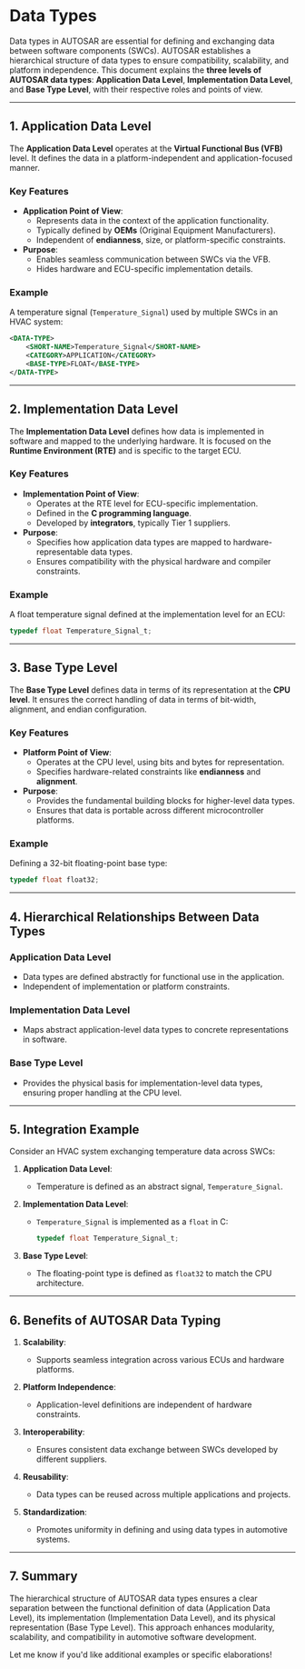 # Data Types

Data types in AUTOSAR are essential for defining and exchanging data between software components (SWCs). AUTOSAR establishes a hierarchical structure of data types to ensure compatibility, scalability, and platform independence. This document explains the **three levels of AUTOSAR data types**: **Application Data Level**, **Implementation Data Level**, and **Base Type Level**, with their respective roles and points of view.

---

## **1. Application Data Level**

The **Application Data Level** operates at the **Virtual Functional Bus (VFB)** level. It defines the data in a platform-independent and application-focused manner.

### **Key Features**
- **Application Point of View**:
  - Represents data in the context of the application functionality.
  - Typically defined by **OEMs** (Original Equipment Manufacturers).
  - Independent of **endianness**, size, or platform-specific constraints.
- **Purpose**:
  - Enables seamless communication between SWCs via the VFB.
  - Hides hardware and ECU-specific implementation details.

### **Example**
A temperature signal (`Temperature_Signal`) used by multiple SWCs in an HVAC system:
```xml
<DATA-TYPE>
    <SHORT-NAME>Temperature_Signal</SHORT-NAME>
    <CATEGORY>APPLICATION</CATEGORY>
    <BASE-TYPE>FLOAT</BASE-TYPE>
</DATA-TYPE>
```

---

## **2. Implementation Data Level**

The **Implementation Data Level** defines how data is implemented in software and mapped to the underlying hardware. It is focused on the **Runtime Environment (RTE)** and is specific to the target ECU.

### **Key Features**
- **Implementation Point of View**:
  - Operates at the RTE level for ECU-specific implementation.
  - Defined in the **C programming language**.
  - Developed by **integrators**, typically Tier 1 suppliers.
- **Purpose**:
  - Specifies how application data types are mapped to hardware-representable data types.
  - Ensures compatibility with the physical hardware and compiler constraints.

### **Example**
A float temperature signal defined at the implementation level for an ECU:
```c
typedef float Temperature_Signal_t;
```

---

## **3. Base Type Level**

The **Base Type Level** defines data in terms of its representation at the **CPU level**. It ensures the correct handling of data in terms of bit-width, alignment, and endian configuration.

### **Key Features**
- **Platform Point of View**:
  - Operates at the CPU level, using bits and bytes for representation.
  - Specifies hardware-related constraints like **endianness** and **alignment**.
- **Purpose**:
  - Provides the fundamental building blocks for higher-level data types.
  - Ensures that data is portable across different microcontroller platforms.

### **Example**
Defining a 32-bit floating-point base type:
```c
typedef float float32;
```

---

## **4. Hierarchical Relationships Between Data Types**

### **Application Data Level**
- Data types are defined abstractly for functional use in the application.
- Independent of implementation or platform constraints.
  
### **Implementation Data Level**
- Maps abstract application-level data types to concrete representations in software.

### **Base Type Level**
- Provides the physical basis for implementation-level data types, ensuring proper handling at the CPU level.

---

## **5. Integration Example**

Consider an HVAC system exchanging temperature data across SWCs:

1. **Application Data Level**:
   - Temperature is defined as an abstract signal, `Temperature_Signal`.

2. **Implementation Data Level**:
   - `Temperature_Signal` is implemented as a `float` in C:
     ```c
     typedef float Temperature_Signal_t;
     ```

3. **Base Type Level**:
   - The floating-point type is defined as `float32` to match the CPU architecture.

---

## **6. Benefits of AUTOSAR Data Typing**

1. **Scalability**:
   - Supports seamless integration across various ECUs and hardware platforms.

2. **Platform Independence**:
   - Application-level definitions are independent of hardware constraints.

3. **Interoperability**:
   - Ensures consistent data exchange between SWCs developed by different suppliers.

4. **Reusability**:
   - Data types can be reused across multiple applications and projects.

5. **Standardization**:
   - Promotes uniformity in defining and using data types in automotive systems.

---

## **7. Summary**

The hierarchical structure of AUTOSAR data types ensures a clear separation between the functional definition of data (Application Data Level), its implementation (Implementation Data Level), and its physical representation (Base Type Level). This approach enhances modularity, scalability, and compatibility in automotive software development.

Let me know if you'd like additional examples or specific elaborations!